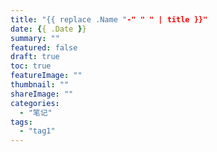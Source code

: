 ```yaml
---
title: "{{ replace .Name "-" " " | title }}"
date: {{ .Date }}
summary: ""
featured: false
draft: true 
toc: true
featureImage: ""
thumbnail: ""
shareImage: ""
categories:
  - "笔记"
tags:
  - "tag1"
---
```

